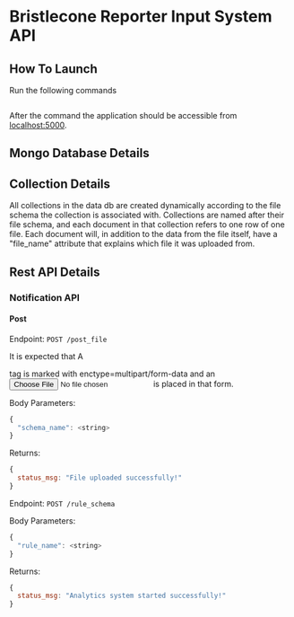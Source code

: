 # Bristlecone Reporter Input System API

## How To Launch

Run the following commands

```./flask/scripts/python.exe app.py
```

After the command the application should be accessible from [localhost:5000](http://localhost:5000).

## Mongo Database Details


## Collection Details

All collections in the data db are created dynamically according to the file schema the collection is associated with.
Collections are named after their file schema, and each document in that collection refers to one row of one file.
Each document will, in addition to the data from the file itself, have a "file_name" attribute that explains which file it was uploaded from.

## Rest API Details

### Notification API

#### Post

Endpoint: `POST /post_file`

It is expected that A <form> tag is marked with enctype=multipart/form-data and an <input type=file> is placed in that form.

Body Parameters:
```javascript
{
  "schema_name": <string>
}
```
Returns: 
```javascript
{
  status_msg: "File uploaded successfully!"
}
````

Endpoint: `POST /rule_schema`

Body Parameters:
```javascript
{
  "rule_name": <string>
}
```
Returns: 
```javascript
{
  status_msg: "Analytics system started successfully!"
}
````
